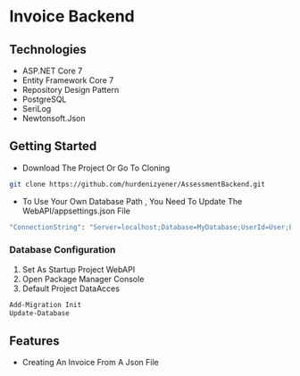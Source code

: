 # Invoice Backend

## Technologies
- ASP.NET Core 7
- Entity Framework Core 7
- Repository Design Pattern
- PostgreSQL
- SeriLog
- Newtonsoft.Json

## Getting Started
 - Download The Project Or Go To Cloning
 ```bash
git clone https://github.com/hurdenizyener/AssessmentBackend.git
```
- To Use Your Own Database Path , You Need To Update The WebAPI/appsettings.json File
 ```bash
"ConnectionString": "Server=localhost;Database=MyDatabase;UserId=User;Password=123456"
```
### Database Configuration

1. Set As Startup Project WebAPI
2. Open Package Manager Console
3. Default Project DataAcces
 ```bash
Add-Migration Init
Update-Database
```


## Features
- Creating An Invoice From A Json File
